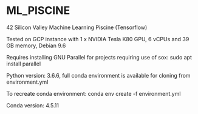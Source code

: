 # ML_PISCINE
42 Silicon Valley Machine Learning Piscine (Tensorflow)

Tested on GCP instance with 1 x NVIDIA Tesla K80 GPU, 6 vCPUs and 39 GB memory, Debian 9.6

Requires installing GNU Parallel for projects requiring use of sox: sudo apt install parallel

Python version: 3.6.6, full conda environment is available for cloning from environment.yml

To recreate conda environment: conda env create -f environment.yml

Conda version: 4.5.11
